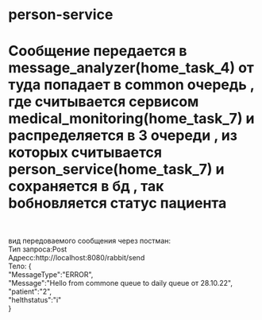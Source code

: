 # person-service
<h1>Сообщение передается в message_analyzer(home_task_4) от туда попадает в common очередь , где считывается сервисом medical_monitoring(home_task_7) и распределяется в 3 очереди ,
из которых считывается person_service(home_task_7) и сохраняется в бд , так  bобновляется статус пациента </h1><br>

вид передоваемого сообщения через постман: <br>
  Тип запроса:Post <br>
  Адресс:http://localhost:8080/rabbit/send <br>
  Тело: {<br>
    "MessageType":"ERROR",<br>
    "Message":"Hello from commone queue to daily queue от 28.10.22",<br>
    "patient":"2",<br>
    "helthstatus":"i"<br>
}
